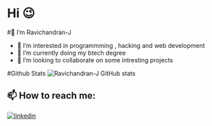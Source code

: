 
# Hi 😉


#👋 I’m Ravichandran-J
- 👀 I’m interested in programmming , hacking and web development
- 🌱 I’m currently doing my btech degree
- 💞️ I’m looking to collaborate on some intresting projects

#Github Stats
![Ravichandran-J GitHub stats](https://github-readme-stats.vercel.app/api?username=Ravichandran-J&show_icons=true&theme=tokyonight)


## 📫 How to reach me:
[![linkedin](https://img.shields.io/badge/linkedin-0A66C2?style=for-the-badge&logo=linkedin&logoColor=white)](https://www.linkedin.com/in/ravichandran-j-8a09aa188/)
<!---
Ravichandran-J/Ravichandran-J is a ✨ special ✨ repository because its `README.md` (this file) appears on your GitHub profile.
You can click the Preview link to take a look at your changes.
--->
